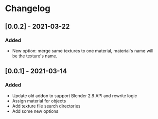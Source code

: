 # Changelog

## [0.0.2] - 2021-03-22

### Added

- New option: merge same textures to one material, material's name will be the texture's name.

## [0.0.1] - 2021-03-14

### Added

- Update old addon to support Blender 2.8 API and rewrite logic
- Assign material for objects
- Add texture file search directories
- Add some new options
